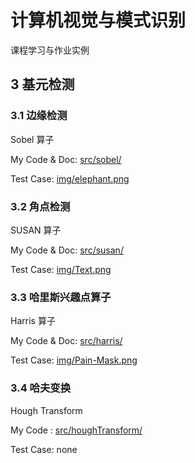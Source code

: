 # 计算机视觉与模式识别

课程学习与作业实例

## 3 基元检测

### 3.1 边缘检测

Sobel 算子

My Code & Doc: [src/sobel/](src/sobel/)

Test Case: [img/elephant.png](img/elephant.png)

### 3.2 角点检测

SUSAN 算子

My Code & Doc: [src/susan/](src/susan/)

Test Case: [img/Text.png](img/Text.png)

### 3.3 哈里斯兴趣点算子

Harris 算子

My Code & Doc: [src/harris/](src/harris/)

Test Case: [img/Pain-Mask.png](img/Pain-Mask.png)

### 3.4 哈夫变换

Hough Transform

My Code : [src/houghTransform/](src/houghTransform/)

Test Case: none